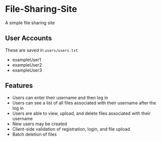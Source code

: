# File-Sharing-Site
A simple file sharing site

## User Accounts ##
These are saved in `users/users.txt`
* exampleUser1
* exampleUser2 
* exampleUser3

## Features ##
* Users can enter their username and then log in
* Users can see a list of all files associated with their username after the log in
* Users are able to view, upload, and delete files associated with their username
* New users may be created
* Client-side validation of registration, login, and file upload
* Batch deletion of files